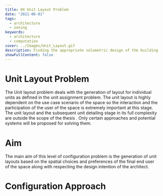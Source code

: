 ```yaml
---
title: 04 Unit Layout Problem
date: "2021-06-01"
tags:
  - architecture
  - zoning
keywords:
  - architecture
  - computation
cover: ../Images/Unit_Layout.gif
description: Finding the appropriate volumetric design of the building
showFullContent: false
---
```

# Unit Layout Problem

The Unit layout problem deals with the generation of layout for individual units as defined in the unit assignment problem. The unit layout is highly dependent on the use case scenario of the space so the interaction and the participation of the user of the space is extremely important at this stage. The unit layout and the subsequent unit detailing stage in its full complexity are outside the scope of the thesis . Only certain approaches and potential systems will be proposed for solving them.

# Aim

The main aim of this level of configuration problem is the generation of unit layouts based on the spatial choices and preferences of the final end user of the space along with respecting the design intention of the architect.

# Configuration Approach


